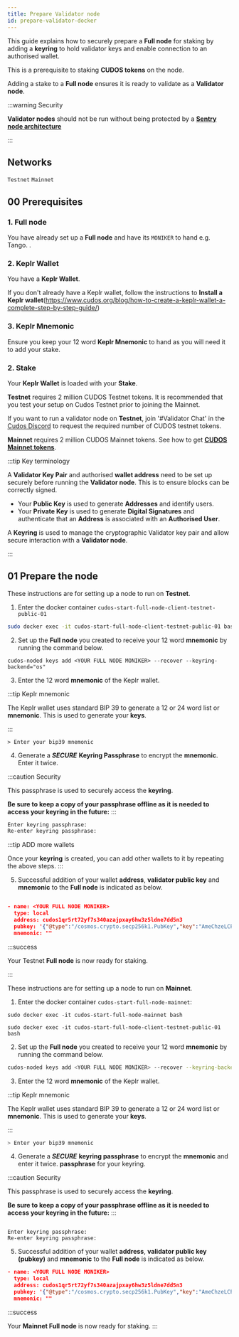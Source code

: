 ```yaml
---
title: Prepare Validator node
id: prepare-validator-docker
---
```


This guide explains how to securely prepare a **Full node** for staking by adding a **keyring** to hold validator keys and enable connection to an authorised wallet.  

This is a prerequisite to staking **CUDOS tokens** on the node. 

Adding a stake to a **Full node** ensures it is ready to validate as a **Validator node**. 

:::warning Security

**Validator nodes** should not be run without being protected by a [**Sentry node architecture**](/docs/node/security/sentry-node-arch)

:::

## Networks

`Testnet`
`Mainnet`

## 00 Prerequisites

### 1. Full node 

You have already set up a **Full node** and have its `MONIKER` to hand e.g. Tango.
.

### 2. Keplr Wallet

You have a **Keplr Wallet**.

If you don't already have a Keplr wallet, follow the instructions to **Install a Keplr wallet**(https://www.cudos.org/blog/how-to-create-a-keplr-wallet-a-complete-step-by-step-guide/)


### 3. Keplr Mnemonic

Ensure you keep your 12 word **Keplr Mnemonic** to hand as you will need it to add your stake. 

### 2. Stake

Your **Keplr Wallet** is loaded with your **Stake**.

**Testnet** requires 2 million CUDOS Testnet tokens.
It is recommended that you test your setup on Cudos Testnet prior to joining the Mainnet. 

If you want to run a validator node on **Testnet**, join '#Validator Chat' in the [Cudos Discord](https://discord.com/invite/t397SKqf4u) to request the required number of CUDOS testnet tokens.

**Mainnet** requires 2 million CUDOS Mainnet tokens. 
See how to get [**CUDOS Mainnet tokens**](/docs/governance/buy-tokens). 

:::tip Key terminology

A **Validator Key Pair** and authorised **wallet address** need to be set up securely before running the **Validator node**. This is to ensure blocks can be correctly signed. 

* Your **Public Key** is used to generate **Addresses** and identify users.
* Your **Private Key** is used to generate **Digital Signatures** and authenticate that an **Address** is associated with an **Authorised User**. 

A **Keyring** is used to manage the cryptographic Validator key pair and allow secure interaction with a **Validator node**. 

:::

## 01 Prepare the node


<Tabs>
  <TabItem value="Testnet" label="Testnet">
 
These instructions are for setting up a node to run on **Testnet**. 

1. Enter the docker container `cudos-start-full-node-client-testnet-public-01`

```bash
sudo docker exec -it cudos-start-full-node-client-testnet-public-01 bash
```

2. Set up the **Full node** you created to receive your 12 word **mnemonic** by running the command below. 


```shell
cudos-noded keys add <YOUR FULL NODE MONIKER> --recover --keyring-backend="os"
```

3. Enter the 12 word **mnemonic** of the Keplr wallet.

:::tip Keplr mnemonic

The Keplr wallet uses standard BIP 39 to generate a 12 or 24 word list or **mnemonic**. This is used to generate your **keys**.

:::

```shell
> Enter your bip39 mnemonic
```

4. Generate a ***SECURE*** **Keyring Passphrase** to encrypt the **mnemonic**. Enter it twice. 

:::caution Security

This passphrase is used to securely access the **keyring**.

**Be sure to keep a copy of your passphrase offline as it is needed to access your keyring in the future:**
:::

```bash
Enter keyring passphrase:
Re-enter keyring passphrase:
```

:::tip ADD more wallets

Once your **keyring** is created, you can add other wallets to it by repeating the above steps.
:::

5. Successful addition of your wallet **address**, **validator public key** and **mnemonic** to the **Full node** is indicated as below. 

```json

- name: <YOUR FULL NODE MONIKER>
  type: local
  address: cudos1qr5rt72yf7s340azajpxay6hw3z5ldne7dd5n3
  pubkey: '{"@type":"/cosmos.crypto.secp256k1.PubKey","key":"AmeChzeLCPCtPKrIVs7hp737DBNU7XlYVwDZfhJ3SdXq"}'
  mnemonic: ""
```

:::success

Your Testnet **Full node** is now ready for staking. 

:::

</TabItem>
  <TabItem value="Mainnet" label="Mainnet" default>

These instructions are for setting up a node to run on **Mainnet**.
 
1. Enter the docker container `cudos-start-full-node-mainnet`:

```shell
sudo docker exec -it cudos-start-full-node-mainnet bash
 ```

 ```shell
sudo docker exec -it cudos-start-full-node-client-testnet-public-01 bash
```

2. Set up the **Full node** you created to receive your 12 word **mnemonic** by running the command below.


```bash
cudos-noded keys add <YOUR FULL NODE MONIKER> --recover --keyring-backend="os"
```

3. Enter the 12 word **mnemonic** of the Keplr wallet.

:::tip Keplr mnemonic

The Keplr wallet uses standard BIP 39 to generate a 12 or 24 word list or **mnemonic**. This is used to generate your **keys**.

:::

```bash
> Enter your bip39 mnemonic
```

4. Generate a ***SECURE*** **keyring passphrase** to encrypt the **mnemonic** and enter it twice. **passphrase** for your keyring. 

:::caution Security

This passphrase is used to securely access the **keyring**.

**Be sure to keep a copy of your passphrase offline as it is needed to access your keyring in the future:**
:::

```shell

Enter keyring passphrase:
Re-enter keyring passphrase:

```

5. Successful addition of your wallet **address**, **validator public key (pubkey)** and **mnemonic** to the **Full node** is indicated as below. 

```json
- name: <YOUR FULL NODE MONIKER>
  type: local
  address: cudos1qr5rt72yf7s340azajpxay6hw3z5ldne7dd5n3
  pubkey: '{"@type":"/cosmos.crypto.secp256k1.PubKey","key":"AmeChzeLCPCtPKrIVs7hp737DBNU7XlYVwDZfhJ3SdXq"}'
  mnemonic: ""
```

:::success

Your **Mainnet Full node** is now ready for staking.
:::

</TabItem>
</Tabs>
